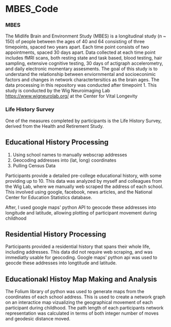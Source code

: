 # MBES_Code
### MBES
The Midlife Brain and Environment Study (MBES) is a longitudinal study (n ~ 150)  of people between the ages of 40 and 64 consisting of three timepoints, spaced two years apart. Each time point consists of two appointments, spaced 30 days apart. Data collected at each time point includes fMRI scans, both resting state and task based, blood testing, hair sampling, extensive cognitive testing, 30 days of actigraph accelerometry, and daily electronic momentary assesments. The goal of this study is to understand the relationship between enviornmental and socioeconimic factors and changes in network charactertersitics as the brain ages. The data processing in this repository was conducted after timepoint 1. This study is conducted by the Wig Neuroimaging Lab https://www.wigneurolab.org/ at the Center for Vital Longevity 
### Life History Survey 
One of the measures completed by participants is the Life History Survey, derived from the Health and Retirement Study. 
## Educational History Processing
1. Using school names to manually webscrap addresses 
2. Geocoding addresses into (lat, long) coordinates
3. Pulling Census Data 

Participants provide a detailed pre-college educational history, with some providing up to 10. This data was analyzed by myself and colleagues from the Wig Lab, where we manually web scraped the address of each school. This involved using google, facebook, news articles, and the National Center for Education Statistics database.

After, I used google maps' python API to geocode these addresses into longitude and latitude, allowing plotting of participant movement during childhood 
## Residential History Processing
Participants provided a residential history that spans their whole life, including addresses. This data did not require web scraping, and was immediatly usable for geocoding.  Google maps' python api was used to geocde these addresses into longtitude and latitude. 
## Educationakl Histoy Map Making and Analysis 
The Folium library of python was used to generate maps from the coordinates of each school address. This is used to create a network graph on an interactice map vizualizing the geographical movement of each participant during childhood. The path length of each participants network representation was calculated in terms of both integer number of moves and geodesic distance moved. 
